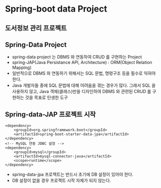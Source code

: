 # Spring-boot data Project
## 도서정보 관리 프로젝트

## Spring-Data Project
* spring-data project 는 DBMS 와 연동하여 CRUD 를 구현하는 Project
* spring-JAP(Java Persistance API, Architecture) : ORM(Object Relation Mapping)
* 일반적으로 DBMS 와 연동하기 위해서는 SQL 문법, 명령구조 등을 필수로 익혀야 한다.
* Java 개발자들 중에 SQL 문법에 대해 어려움을 겪는 경우가 많다. 그래서 SQL 을 사용하지 않고,
Java 객체(클래스)만을 디자인하여 DBMS 와 관련된 CRUD 를 구현하는 것을 목표로 탄생한 도구

## Spring-data-JAP 프로젝트 시작
```
<dependency>
    <groupId>org.springframework.boot</groupId>
    <artifactId>spring-boot-starter-data-jpa</artifactId>
</dependency>
<!-- MySQL 연동 JDBC 설정 -->
<dependency>
    <groupId>mysql</groupId>
    <artifactId>mysql-connector-java</artifactId>
    <scope>runtime</scope>
</dependency>
```
* spring-data-jpa 프로젝트는 반드시 초기에 DB 설정이 있어야 한다.
* DB 설정이 없을 경우 프로젝트 시작 자체가 되지 않는다.